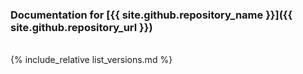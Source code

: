 ### Documentation for [{{ site.github.repository_name }}]({{ site.github.repository_url }})
<br>
{% include_relative list_versions.md %}
